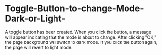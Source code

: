 # Toggle-Button-to-change-Mode-Dark-or-Light-
A toggle button has been created. When you click the button, a message will appear indicating that the mode is about to change. After clicking "OK," the page background will switch to dark mode. If you click the button again, the page will revert to light mode.
